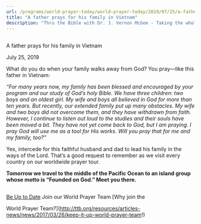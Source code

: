 ```yaml
---
url: /programs/world-prayer-today/world-prayer-today/2019/07/25/a-father-prays-for-his-family-in-vietnam
title: "A father prays for his family in Vietnam"
description: "Thru the Bible with Dr. J. Vernon McGee - Taking the whole Word to the whole world"
---
```







## 
 A father prays for his family in Vietnam


July 25, 2019




What do you do when your family walks away from God? You pray—like this father in Vietnam:


*“For many years now, my family has been blessed and encouraged by your program and our study of God’s holy Bible. We have three children: two boys and an oldest girl. My wife and boys all believed in God for more than ten years. But recently, our extended family put up many obstacles. My wife and two boys did not overcome them, and they have withdrawn from faith. However, I continue to listen out loud to the studies and their souls have been moved a bit. They have not yet come back to God, but I am praying. I pray God will use me as a tool for His works. Will you pray that for me and my family, too?”*


Yes, intercede for this faithful husband and dad to lead his family in the ways of the Lord. That’s a good request to remember as we visit every country on our worldwide prayer tour. 


**Tomorrow we travel to the middle of the Pacific Ocean to an island group whose motto is “Founded on God.” Meet you there.**







## 




[Be Up to Date](http://feeds.feedburner.com/WorldPrayerToday "World Prayer Today RSS Feed")
Join our World Prayer Team
[Why join the  

World Prayer Team?](http://ttb.org/resources/articles-news/news/2017/03/26/keep-it-up-world-prayer-team!)




